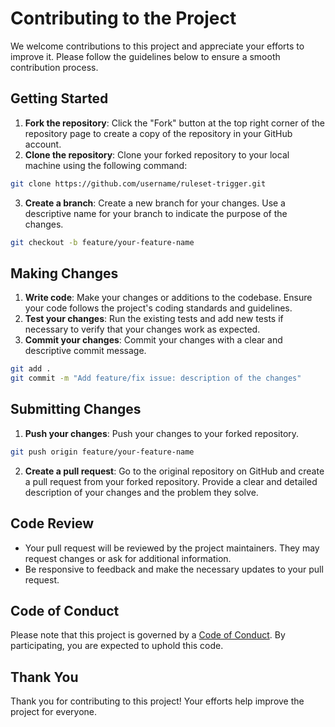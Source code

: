 # Contributing to the Project

We welcome contributions to this project and appreciate your efforts to improve it. Please follow the guidelines below to ensure a smooth contribution process.

## Getting Started

1. **Fork the repository**: Click the "Fork" button at the top right corner of the repository page to create a copy of the repository in your GitHub account.
2. **Clone the repository**: Clone your forked repository to your local machine using the following command:
  ```bash
  git clone https://github.com/username/ruleset-trigger.git
  ```
3. **Create a branch**: Create a new branch for your changes. Use a descriptive name for your branch to indicate the purpose of the changes.
  ```bash
  git checkout -b feature/your-feature-name
  ```

## Making Changes

1. **Write code**: Make your changes or additions to the codebase. Ensure your code follows the project's coding standards and guidelines.
2. **Test your changes**: Run the existing tests and add new tests if necessary to verify that your changes work as expected.
3. **Commit your changes**: Commit your changes with a clear and descriptive commit message.
  ```bash
  git add .
  git commit -m "Add feature/fix issue: description of the changes"
  ```

## Submitting Changes

1. **Push your changes**: Push your changes to your forked repository.
  ```bash
  git push origin feature/your-feature-name
  ```
2. **Create a pull request**: Go to the original repository on GitHub and create a pull request from your forked repository. Provide a clear and detailed description of your changes and the problem they solve.

## Code Review

- Your pull request will be reviewed by the project maintainers. They may request changes or ask for additional information.
- Be responsive to feedback and make the necessary updates to your pull request.

## Code of Conduct

Please note that this project is governed by a [Code of Conduct](CODE_OF_CONDUCT.md). By participating, you are expected to uphold this code.

## Thank You

Thank you for contributing to this project! Your efforts help improve the project for everyone.